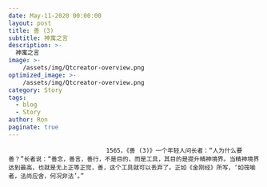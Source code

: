 ```yaml
---
date: May-11-2020 00:00:00
layout: post
title: 善 (3)
subtitle: 神寓之言
description: >-
  神寓之言
image: >-
    /assets/img/Qtcreator-overview.png
optimized_image: >-
    /assets/img/Qtcreator-overview.png
category: Story
tags:
  - blog
  - Story
author: Ron
paginate: true
---
```


							　　1565，《善 (3)》一个年轻人问长者：“人为什么要善？”长者说：“善念，善言，善行，不是目的，而是工具，其目的是提升精神境界。当精神境界达到最高，也就是无上正等正觉，善，这个工具就可以丢弃了。正如《金刚经》所写，‘如筏喻者，法尚应舍，何况非法’。”
							
							
						